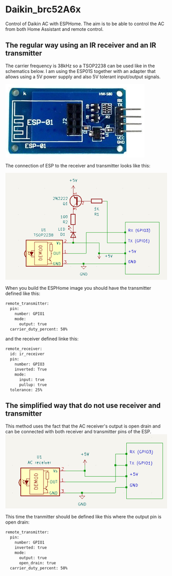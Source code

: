 # Daikin_brc52A6x
Control of Daikin AC with ESPHome. The aim is to be able to control the AC from both Home Assistant and remote control.

## The regular way using an IR receiver and an IR transmitter

The carrier frequency is 38kHz so a TSOP2238 can be used like in the schematics below. I am using the ESP01S together with an adapter that allows using a 5V power supply and also 5V tolerant input/output signals.

![alt text](images/adapter5V-3.3V.png)

The connection of ESP to the receiver and transmitter looks like this:

![alt text](images/txrx_sch.png)

When you build the ESPHome image you should have the transmitter defined like this:
```
remote_transmitter:
  pin:
    number: GPIO1
    mode:
      output: true
  carrier_duty_percent: 50%
```
and the receiver defined linke this:
```
remote_receiver:
  id: ir_receiver 
  pin:
    number: GPIO3
    inverted: True
    mode:
      input: true
      pullup: true
  tolerance: 25%
```

## The simplified way that do not use receiver and transmitter

This method uses the fact that the AC receiver's output is open drain and can be connected with both receiver and transmitter pins of the ESP.
![alt text](images/simple_sch.png)

This time the tranmitter should be defined like this where the output pin is open drain:

```
remote_transmitter:
  pin:
    number: GPIO1
    inverted: true
    mode:
      output: true
      open_drain: true
  carrier_duty_percent: 50%
```
